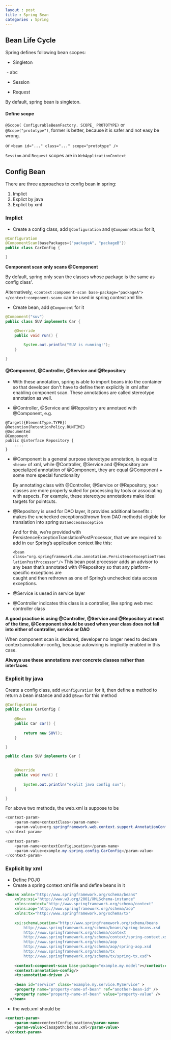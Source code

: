 ```yaml
---
layout : post
title : Spring Bean
categories : Spring
---
```


## Bean Life Cycle

  Spring defines following bean scopes:
  
  - Singleton
  
  - abc
  
  - Session
  
  - Request
  
  By default, spring bean is singleton.
  
#### Define scope
  
  `@Scope( ConfigurableBeanFactory. SCOPE_ PROTOTYPE)` or `@Scope("prototype")`, former is better, because it is safer and
  not easy be wrong.
  
  or `<bean id="..." class="..." scope="prototype" />`
  
  `Session` and `Request` scopes are in `WebApplicationContext`

## Config Bean

There are three approaches to config bean in spring:
1. Implict
2. Explict by java
3. Explict by xml

### Implict

- Create a config class, add `@Configuration` and `@ComponnetScan` for it,

```Java
@Configuration
@ComponentScan(basePackages={"packageA", "packageB"})
public class CarConfig {

}
```

**Component scan only scans @Component**

By default, spring only scan the classes whose package is the same as config class'.

Alternatively, `<context:component-scan base-package="packageA"></context:component-scan>` can be used in spring
context xml file.

- Create bean, add `@Component` for it

```Java
@Component("suv")
public class SUV implements Car {

	@Override
	public void run() {
		
		System.out.println("SUV is running!");
	}

}
```

#### @Component, @Controller, @Service and @Repository

- With these annotation, spring is able to import beans into the container so that developer don't have to define them
  explicitly in xml after enabling component scan. These annotations are called stereotype annotation as well.
  
- @Controller, @Service and @Repository are annotaed with @Component, e.g.

```
@Target({ElementType.TYPE})
@Retention(RetentionPolicy.RUNTIME)
@Documented
@Component
public @interface Repository {
    ....
}
```

- @Component is a general purpose stereotype annotation, is equal to `<bean>` of xml, 
  while @Controller, @Service and @Repository are specialized annotation of @Component, they are equal @Component + some more
  special functionality
  
  By annotating class with @Controller, @Service or @Repository, your classes are more properly suited for processing by tools or 
  associating with aspects. For example, these stereotype annotations make ideal targets for pointcuts.
  
- @Repository is used for DAO layer, it provides additional benefits : makes the unchecked exceptions(thrown from DAO methods) 
  eligible for translation into spring `DataAccessException`
  
  And for this, we’re provided with PersistenceExceptionTranslationPostProcessor, that we are required to add in our Spring’s
  application context like this:

  `<bean class="org.springframework.dao.annotation.PersistenceExceptionTranslationPostProcessor"/>`
   This bean post processor adds an advisor to any bean that’s annotated with @Repository so that any platform-specific exceptions are  
   caught and then rethrown as one of Spring’s unchecked data access exceptions.
  
- @Service is uesed in service layer

- @Controller indicates this class is a controller, like spring web mvc controller class

**A good practice is using @Controller, @Service and @Repository at most of the time, @Component should be used when your class
does not fall into either of controller, service or DAO**

When component scan is declared, developer no longer need to declare context:annotation-config, because autowiring is implicitly
enabled in this case.

**Always use these annotations over concrete classes rather than interfaces**

### Explicit by java

Create a config class, add `@Configuration` for it, 
then define a method to return a bean instance and add `@Bean` for this method

```Java
@Configuration
public class CarConfig {
	
	@Bean
	public Car car() {
		
		return new SUV();
	}

}
```

```Java
public class SUV implements Car {

	
	@Override
	public void run() {
		
		System.out.println("explit java config suv");
	}

}
```

For above two methods, the web.xml is suppose to be

```Java
<context-param>
    <param-name>contextClass</param-name>
    <param-value>org.springframework.web.context.support.AnnotationConfigWebApplicationContext</param-value>
</context-param>
  
<context-param>
    <param-name>contextConfigLocation</param-name>
    <param-value>example.my.spring.config.CarConfig</param-value>
</context-param>
```

### Explicit by xml

- Define POJO
- Create a spring context xml file and define beans in it

```XML
<beans xmlns="http://www.springframework.org/schema/beans"
	xmlns:xsi="http://www.w3.org/2001/XMLSchema-instance" 
	xmlns:context="http://www.springframework.org/schema/context"
	xmlns:aop="http://www.springframework.org/schema/aop"
	xmlns:tx="http://www.springframework.org/schema/tx"
	
	xsi:schemaLocation="http://www.springframework.org/schema/beans 
    	http://www.springframework.org/schema/beans/spring-beans.xsd
    	http://www.springframework.org/schema/context
    	http://www.springframework.org/schema/context/spring-context.xsd
    	http://www.springframework.org/schema/aop  
		http://www.springframework.org/schema/aop/spring-aop.xsd
        http://www.springframework.org/schema/tx  
		http://www.springframework.org/schema/tx/spring-tx.xsd">
		
	<context:component-scan base-package="example.my.model"></context:component-scan>
	<context:annotation-config/>
	<tx:annotation-driven />
	
	<bean id="service" class="example.my.service.MyService" >
    <property name="property-name-of-bean" ref="another-bean-id" />
    <property name="property-name-of-bean" value="property-value" />
  </bean>
```	

- the web.xml should be

```XML
<context-param>
    <param-name>contextConfigLocation</param-name>
    <param-value>classpath:beans.xml</param-value>
</context-param>
```
